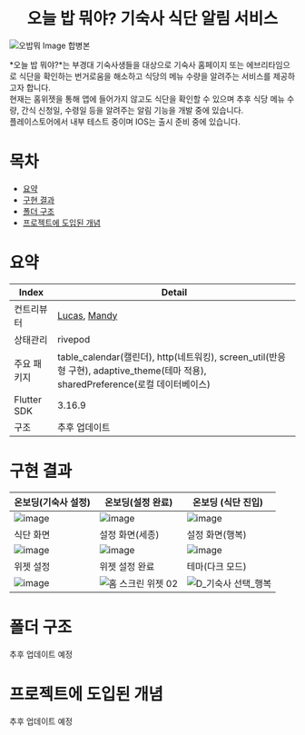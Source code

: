 <h1 align="center">오늘 밥 뭐야? 기숙사 식단 알림 서비스</h1>

![오밥뭐 Image 합병본](https://github.com/changhwan77/flutter_whattodayrice/assets/110464205/e01b5334-257a-4e63-8060-7040e0de5570)

*오늘 밥 뭐야?*는 부경대 기숙사생들을 대상으로 기숙사 홈페이지 또는 에브리타임으로 식단을 확인하는 번거로움을 해소하고 식당의 메뉴 수량을 알려주는 서비스를 제공하고자 합니다.<br>
현재는 홈위젯을 통해 앱에 들어가지 않고도 식단을 확인할 수 있으며 추후 식당 메뉴 수량, 간식 신청일, 수령일 등을 알려주는 알림 기능을 개발 중에 있습니다.<br>
플레이스토어에서 내부 테스트 중이며 IOS는 출시 준비 중에 있습니다.<br> 

# 목차
    
- [요약](#요약)
- [구현 결과](#구현-결과)
- [폴더 구조](#폴더-구조)
- [프로젝트에 도입된 개념](#프로젝트에-도입된-개념)

# 요약

| Index       | Detail                                                                                                   |  
|-------------|----------------------------------------------------------------------------------------------------------|
| 컨트리뷰터       | <a href="https://github.com/changhwan77">Lucas<a/>, <a href="https://github.com/hyeonhh">Mandy</a> |
| 상태관리        | rivepod                                                                                         |
| 주요 패키지      | table_calendar(캘린더), http(네트워킹), screen_util(반응형 구현), adaptive_theme(테마 적용), sharedPreference(로컬 데이터베이스) |
| Flutter SDK | 3.16.9                                                                                                 |
| 구조          | 추후 업데이트 |

# 구현 결과

| 온보딩(기숙사 설정) | 온보딩(설정 완료) | 온보딩 (식단 진입) |
|-------|-------|-------|
|![image](https://github.com/changhwan77/flutter_whattodayrice/assets/110464205/e5f0d9a1-ea36-4842-b658-f80f84827da4)|![image](https://github.com/changhwan77/flutter_whattodayrice/assets/110464205/62c1debc-bfd9-44d5-a1b1-4d79ea3e2574)|![image](https://github.com/changhwan77/flutter_whattodayrice/assets/110464205/7ac32c04-7a5b-4154-9309-5db90c8e3846)| 
| 식단 화면 | 설정 화면(세종) | 설정 화면(행복) |
|![image](https://github.com/changhwan77/flutter_whattodayrice/assets/110464205/c5e0a951-ad98-4bb7-bc93-2776b50f5c99)|![image](https://github.com/changhwan77/flutter_whattodayrice/assets/110464205/40dda28a-4400-409b-94c4-4bf6a404e6fb)|![image](https://github.com/changhwan77/flutter_whattodayrice/assets/110464205/36211e34-141c-415f-8993-181e7be4f1fb)|
| 위젯 설정 | 위젯 설정 완료 | 테마(다크 모드) |
|![image](https://github.com/changhwan77/flutter_whattodayrice/assets/110464205/6e3c7a2d-6cac-48dc-bc4f-682cebc0a597)|![홈 스크린 위젯 02](https://github.com/changhwan77/flutter_whattodayrice/assets/110464205/7d34af02-480d-42c8-b5d1-71421a6361db)|![D_기숙사 선택_행복](https://github.com/changhwan77/flutter_whattodayrice/assets/110464205/cc5a877f-731f-4f90-805c-4de93c451d79)|

# 폴더 구조

추후 업데이트 예정

# 프로젝트에 도입된 개념

추후 업데이트 예정


